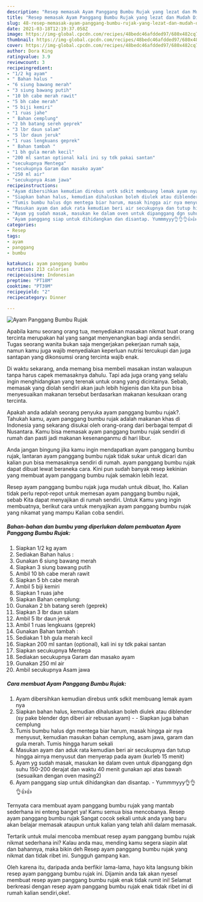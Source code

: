```yaml
---
description: "Resep memasak Ayam Panggang Bumbu Rujak yang lezat dan Mudah Dibuat"
title: "Resep memasak Ayam Panggang Bumbu Rujak yang lezat dan Mudah Dibuat"
slug: 48-resep-memasak-ayam-panggang-bumbu-rujak-yang-lezat-dan-mudah-dibuat
date: 2021-03-18T12:19:37.058Z
image: https://img-global.cpcdn.com/recipes/48bedc46afdded97/680x482cq70/ayam-panggang-bumbu-rujak-foto-resep-utama.jpg
thumbnail: https://img-global.cpcdn.com/recipes/48bedc46afdded97/680x482cq70/ayam-panggang-bumbu-rujak-foto-resep-utama.jpg
cover: https://img-global.cpcdn.com/recipes/48bedc46afdded97/680x482cq70/ayam-panggang-bumbu-rujak-foto-resep-utama.jpg
author: Dora King
ratingvalue: 3.9
reviewcount: 3
recipeingredient:
- "1/2 kg ayam"
- " Bahan halus "
- "6 siung bawang merah"
- "3 siung bawang putih"
- "10 bh cabe merah rawit"
- "5 bh cabe merah"
- "5 biji kemiri"
- "1 ruas jahe"
- " Bahan cemplung"
- "2 bh batang sereh geprek"
- "3 lbr daun salam"
- "5 lbr daun jeruk"
- "1 ruas lengkuans geprek"
- " Bahan tambah "
- "1 bh gula merah kecil"
- "200 ml santan optional kali ini sy tdk pakai santan"
- "secukupnya Mentega"
- "secukupnya Garam dan masako ayam"
- "250 ml air"
- "secukupnya Asam jawa"
recipeinstructions:
- "Ayam dibersihkan kemudian direbus untk sdkit membuang lemak ayam nya"
- "Siapkan bahan halus, kemudian dihaluskan boleh diulek atau diblender (sy pake blender dgn diberi air rebusan ayam)  Siapkan juga bahan cemplung"
- "Tumis bumbu halus dgn mentega biar harum, masak hingga air nya menyusut, kemudian masukan bahan cemplung, asam jawa, garam dan gula merah. Tumis hingga harum sekali"
- "Masukan ayam dan aduk rata kemudian beri air secukupnya dan tutup hingga airnya menyusut dan menyerap pada ayam (kurleb 15 menit)"
- "Ayam yg sudah masak, masukan ke dalam oven untuk dipanggang dgn suhu 150-200 derajat dan waktu 40 menit gunakan api atas bawah (sesuaikan dengan oven masing2)"
- "Ayam panggang siap untuk dihidangkan dan disantap. Yummmyyy👌👌👌👍👍"
categories:
- Resep
tags:
- ayam
- panggang
- bumbu

katakunci: ayam panggang bumbu 
nutrition: 213 calories
recipecuisine: Indonesian
preptime: "PT18M"
cooktime: "PT39M"
recipeyield: "2"
recipecategory: Dinner

---
```



![Ayam Panggang Bumbu Rujak](https://img-global.cpcdn.com/recipes/48bedc46afdded97/680x482cq70/ayam-panggang-bumbu-rujak-foto-resep-utama.jpg)

Apabila kamu seorang orang tua, menyediakan masakan nikmat buat orang tercinta merupakan hal yang sangat menyenangkan bagi anda sendiri. Tugas seorang  wanita bukan saja mengerjakan pekerjaan rumah saja, namun kamu juga wajib menyediakan keperluan nutrisi tercukupi dan juga santapan yang dikonsumsi orang tercinta wajib enak.

Di waktu  sekarang, anda memang bisa membeli masakan instan walaupun tanpa harus capek memasaknya dahulu. Tapi ada juga orang yang selalu ingin menghidangkan yang terenak untuk orang yang dicintainya. Sebab, memasak yang diolah sendiri akan jauh lebih higienis dan kita pun bisa menyesuaikan makanan tersebut berdasarkan makanan kesukaan orang tercinta. 



Apakah anda adalah seorang penyuka ayam panggang bumbu rujak?. Tahukah kamu, ayam panggang bumbu rujak adalah makanan khas di Indonesia yang sekarang disukai oleh orang-orang dari berbagai tempat di Nusantara. Kamu bisa memasak ayam panggang bumbu rujak sendiri di rumah dan pasti jadi makanan kesenanganmu di hari libur.

Anda jangan bingung jika kamu ingin mendapatkan ayam panggang bumbu rujak, lantaran ayam panggang bumbu rujak tidak sukar untuk dicari dan kalian pun bisa memasaknya sendiri di rumah. ayam panggang bumbu rujak dapat dibuat lewat beraneka cara. Kini pun sudah banyak resep kekinian yang membuat ayam panggang bumbu rujak semakin lebih lezat.

Resep ayam panggang bumbu rujak juga mudah untuk dibuat, lho. Kalian tidak perlu repot-repot untuk memesan ayam panggang bumbu rujak, sebab Kita dapat menyajikan di rumah sendiri. Untuk Kamu yang ingin membuatnya, berikut cara untuk menyajikan ayam panggang bumbu rujak yang nikamat yang mampu Kalian coba sendiri.

<!--inarticleads1-->

##### Bahan-bahan dan bumbu yang diperlukan dalam pembuatan Ayam Panggang Bumbu Rujak:

1. Siapkan 1/2 kg ayam
1. Sediakan  Bahan halus :
1. Gunakan 6 siung bawang merah
1. Siapkan 3 siung bawang putih
1. Ambil 10 bh cabe merah rawit
1. Siapkan 5 bh cabe merah
1. Ambil 5 biji kemiri
1. Siapkan 1 ruas jahe
1. Siapkan  Bahan cemplung:
1. Gunakan 2 bh batang sereh (geprek)
1. Siapkan 3 lbr daun salam
1. Ambil 5 lbr daun jeruk
1. Ambil 1 ruas lengkuans (geprek)
1. Gunakan  Bahan tambah :
1. Sediakan 1 bh gula merah kecil
1. Siapkan 200 ml santan (optional), kali ini sy tdk pakai santan
1. Siapkan secukupnya Mentega
1. Sediakan secukupnya Garam dan masako ayam
1. Gunakan 250 ml air
1. Ambil secukupnya Asam jawa




<!--inarticleads2-->

##### Cara membuat Ayam Panggang Bumbu Rujak:

1. Ayam dibersihkan kemudian direbus untk sdkit membuang lemak ayam nya
1. Siapkan bahan halus, kemudian dihaluskan boleh diulek atau diblender (sy pake blender dgn diberi air rebusan ayam) -  - Siapkan juga bahan cemplung
1. Tumis bumbu halus dgn mentega biar harum, masak hingga air nya menyusut, kemudian masukan bahan cemplung, asam jawa, garam dan gula merah. Tumis hingga harum sekali
1. Masukan ayam dan aduk rata kemudian beri air secukupnya dan tutup hingga airnya menyusut dan menyerap pada ayam (kurleb 15 menit)
1. Ayam yg sudah masak, masukan ke dalam oven untuk dipanggang dgn suhu 150-200 derajat dan waktu 40 menit gunakan api atas bawah (sesuaikan dengan oven masing2)
1. Ayam panggang siap untuk dihidangkan dan disantap. - Yummmyyy👌👌👌👍👍




Ternyata cara membuat ayam panggang bumbu rujak yang mantab sederhana ini enteng banget ya! Kamu semua bisa mencobanya. Resep ayam panggang bumbu rujak Sangat cocok sekali untuk anda yang baru akan belajar memasak ataupun untuk kalian yang telah ahli dalam memasak.

Tertarik untuk mulai mencoba membuat resep ayam panggang bumbu rujak nikmat sederhana ini? Kalau anda mau, mending kamu segera siapin alat dan bahannya, maka bikin deh Resep ayam panggang bumbu rujak yang nikmat dan tidak ribet ini. Sungguh gampang kan. 

Oleh karena itu, daripada anda berfikir lama-lama, hayo kita langsung bikin resep ayam panggang bumbu rujak ini. Dijamin anda tak akan nyesel membuat resep ayam panggang bumbu rujak enak tidak rumit ini! Selamat berkreasi dengan resep ayam panggang bumbu rujak enak tidak ribet ini di rumah kalian sendiri,oke!.

